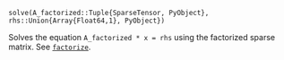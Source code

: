 ```
solve(A_factorized::Tuple{SparseTensor, PyObject}, rhs::Union{Array{Float64,1}, PyObject})
```

Solves the equation `A_factorized * x = rhs` using the factorized sparse matrix. See [`factorize`](@ref).
